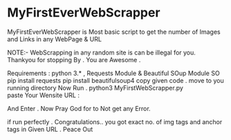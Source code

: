 # MyFirstEverWebScrapper
MyFirstEverWebScrapper  is Most basic script to get the number of Images and Links in any WebPage &amp; URL 

NOTE:-  WebScrapping in any random site is can be illegal for you.
Thankyou for stopping By . You are Awesome .
 
Requirements : python 3.*  , Requests Module & Beautiful SOup Module SO
pip install requests
pip install beautifulsoup4
copy  given code . move to you running directory
Now  Run . 
python3 MyFirstWebScrapper.py	 
paste Your Wensite URL :       

And Enter . Now Pray God for to Not get any Error. 

if run perfectly . Congratulations.. you got exact no. of img tags and anchor tags in Given URL . 
Peace Out 
